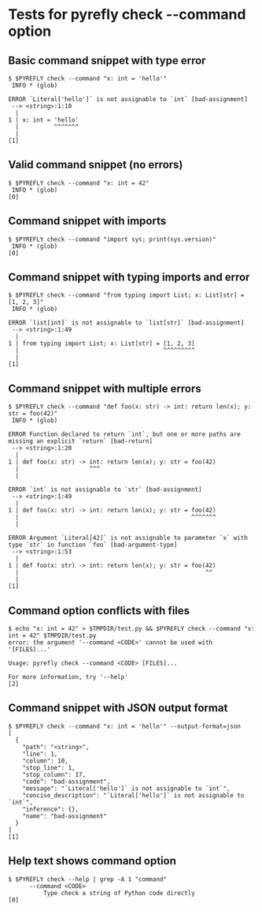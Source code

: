 # Tests for pyrefly check --command option

## Basic command snippet with type error

```scrut {output_stream: stderr}
$ $PYREFLY check --command "x: int = 'hello'"
 INFO * (glob)

ERROR `Literal['hello']` is not assignable to `int` [bad-assignment]
 --> <string>:1:10
  |
1 | x: int = 'hello'
  |          ^^^^^^^
  |
[1]
```

## Valid command snippet (no errors)

```scrut {output_stream: stderr}
$ $PYREFLY check --command "x: int = 42"
 INFO * (glob)
[0]
```

## Command snippet with imports

```scrut {output_stream: stderr}
$ $PYREFLY check --command "import sys; print(sys.version)"
 INFO * (glob)
[0]
```

## Command snippet with typing imports and error

```scrut {output_stream: stderr}
$ $PYREFLY check --command "from typing import List; x: List[str] = [1, 2, 3]"
 INFO * (glob)

ERROR `list[int]` is not assignable to `list[str]` [bad-assignment]
 --> <string>:1:49
  |
1 | from typing import List; x: List[str] = [1, 2, 3]
  |                                         ^^^^^^^^^
  |
[1]
```

## Command snippet with multiple errors

```scrut {output_stream: stderr}
$ $PYREFLY check --command "def foo(x: str) -> int: return len(x); y: str = foo(42)"
 INFO * (glob)

ERROR Function declared to return `int`, but one or more paths are missing an explicit `return` [bad-return]
 --> <string>:1:20
  |
1 | def foo(x: str) -> int: return len(x); y: str = foo(42)
  |                    ^^^
  |

ERROR `int` is not assignable to `str` [bad-assignment]
 --> <string>:1:49
  |
1 | def foo(x: str) -> int: return len(x); y: str = foo(42)
  |                                                 ^^^^^^^
  |

ERROR Argument `Literal[42]` is not assignable to parameter `x` with type `str` in function `foo` [bad-argument-type]
 --> <string>:1:53
  |
1 | def foo(x: str) -> int: return len(x); y: str = foo(42)
  |                                                     ^^
  |
[1]
```

## Command option conflicts with files

```scrut {output_stream: stderr}
$ echo "x: int = 42" > $TMPDIR/test.py && $PYREFLY check --command "x: int = 42" $TMPDIR/test.py
error: the argument '--command <CODE>' cannot be used with '[FILES]...'

Usage: pyrefly check --command <CODE> [FILES]...

For more information, try '--help'
[2]
```

## Command snippet with JSON output format

```scrut
$ $PYREFLY check --command "x: int = 'hello'" --output-format=json
[
  {
    "path": "<string>",
    "line": 1,
    "column": 10,
    "stop_line": 1,
    "stop_column": 17,
    "code": "bad-assignment",
    "message": "`Literal['hello']` is not assignable to `int`",
    "concise_description": "`Literal['hello']` is not assignable to `int`",
    "inference": {},
    "name": "bad-assignment"
  }
]
[1]
```

## Help text shows command option

```scrut
$ $PYREFLY check --help | grep -A 1 "command"
      --command <CODE>
          Type check a string of Python code directly
[0]
```
